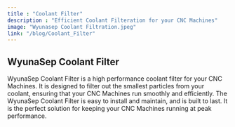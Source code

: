 ```yaml
---
title : "Coolant Filter"
description : "Efficient Coolant Filteration for your CNC Machines"
image: "Wyunasep Coolant Filtration.jpeg"
link: "/blog/Coolant_Filter"
---
```


## WyunaSep Coolant Filter

WyunaSep Coolant Filter is a high performance coolant filter for your CNC Machines. It is designed to filter out the smallest particles from your coolant, ensuring that your CNC Machines run smoothly and efficiently. The WyunaSep Coolant Filter is easy to install and maintain, and is built to last. It is the perfect solution for keeping your CNC Machines running at peak performance.